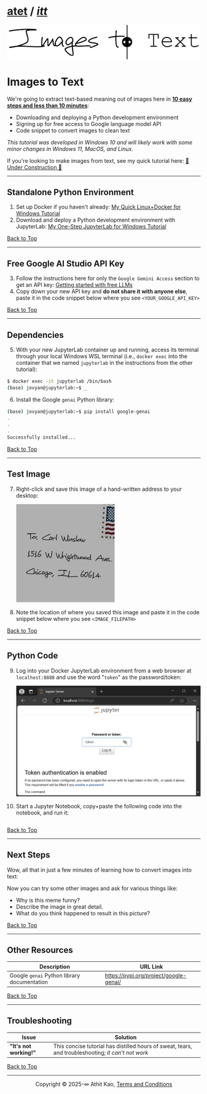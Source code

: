 # [atet](https://github.com/atet) / [**_itt_**](https://github.com/atet/itt/blob/main/README.md#atet--itt)

[![.img/itt_logo.png](.img/itt_logo.png)](#nolink)

# Images to Text

We're going to extract text-based meaning out of images here in <u><b>10 easy steps and less than 10 minutes</b></u>:

- Downloading and deploying a Python development environment
- Signing up for free access to Google language model API
- Code snippet to convert images to clean text

*This tutorial was developed in Windows 10 and will likely work with some minor changes in Windows 11, MacOS, and Linux.*

If you're looking to make images from text, see my quick tutorial here: [🚧 Under Construction 🚧](https://github.com/atet/tti)

----------------------------------------------------------------------------

## Standalone Python Environment

1. Set up Docker if you haven't already: [My Quick Linux+Docker for Windows Tutorial](https://github.com/atet/wsl)
2. Download and deploy a Python development environment with JupyterLab: [My One-Step JupyterLab for Windows Tutorial](https://github.com/atet/python)

[Back to Top](#table-of-contents)

----------------------------------------------------------------------------

## Free Google AI Studio API Key

3. Follow the instructions here for only the `Google Gemini Access` section to get an API key: [Getting started with free LLMs](https://github.com/atet/copilot?tab=readme-ov-file#google-gemini-access)
4. Copy down your new API key and **do not share it with anyone else**, paste it in the code snippet below where you see `<YOUR_GOOGLE_API_KEY>`

[Back to Top](#table-of-contents)

----------------------------------------------------------------------------

## Dependencies

5. With your new JupyterLab container up and running, access its terminal through your local Windows WSL terminal (i.e., `docker exec` into the container that we named `jupyterlab` in the instructions from the other tutorial):

```bash
$ docker exec -it jupyterlab /bin/bash
(base) jovyan@jupyterlab:~$ _
```

6. Install the Google `genai` Python library:

```bash
(base) jovyan@jupyterlab:~$ pip install google-genai
.
.
.
Successfully installed...
```

[Back to Top](#table-of-contents)

----------------------------------------------------------------------------

## Test Image

7. Right-click and save this image of a hand-written address to your desktop:

    [![.img/address.jpeg](.img/address.jpeg)](#nolink)

8. Note the location of where you saved this image and paste it in the code snippet below where you see `<IMAGE_FILEPATH>`

[Back to Top](#table-of-contents)

----------------------------------------------------------------------------

## Python Code

9. Log into your Docker JupyterLab environment from a web browser at `localhost:8888` and use the word "`token`" as the password/token:

    [![.img/itt_fig1_jupyterlab_login.jpeg](.img/itt_fig1_jupyterlab_login.jpeg)](#nolink)

10. Start a Jupyter Notebook, copy+paste the following code into the notebook, and run it:

```bash

```

[Back to Top](#table-of-contents)

----------------------------------------------------------------------------

## Next Steps

Wow, all that in just a few minutes of learning how to convert images into text:



Now you can try some other images and ask for various things like:
- Why is this meme funny?
- Describe the image in great detail.
- What do you think happened to result in this picture?

[Back to Top](#table-of-contents)

----------------------------------------------------------------------------

## Other Resources

**Description** | **URL Link**
--- | ---
Google `genai` Python library documentation | https://pypi.org/project/google-genai/

[Back to Top](#table-of-contents)

----------------------------------------------------------------------------

## Troubleshooting

Issue | Solution
--- | ---
**"It's not working!"** | This concise tutorial has distilled hours of sweat, tears, and troubleshooting; _it can't not work_

[Back to Top](#table-of-contents)

----------------------------------------------------------------------------

<p align="center">Copyright © 2025-∞ Athit Kao, <a href="http://www.athitkao.com/tos.html" target="_blank">Terms and Conditions</a></p>